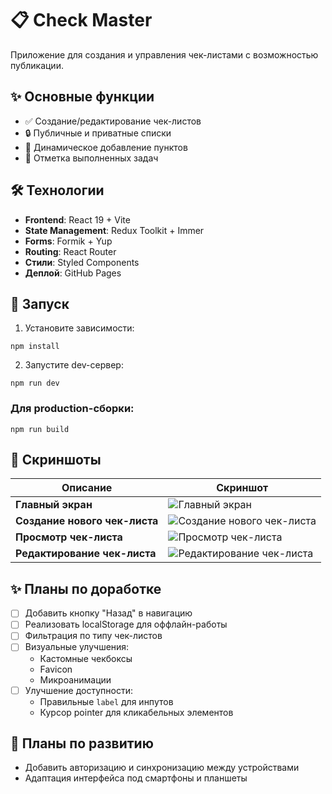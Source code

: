 # 📋 Check Master

Приложение для создания и управления чек-листами с возможностью публикации.

## ✨ Основные функции
- ✅ Создание/редактирование чек-листов
- 🔒 Публичные и приватные списки
- 📝 Динамическое добавление пунктов
- 🔄 Отметка выполненных задач

## 🛠 Технологии
- **Frontend**: React 19 + Vite
- **State Management**: Redux Toolkit + Immer
- **Forms**: Formik + Yup
- **Routing**: React Router
- **Стили**: Styled Components
- **Деплой**: GitHub Pages

## 🚀 Запуск
1. Установите зависимости:

```npm install```

2. Запустите dev-сервер:

```npm run dev```

### Для production-сборки:

```npm run build```

## 📸 Скриншоты

| Описание | Скриншот |
|----------|----------|
| **Главный экран** | ![Главный экран](./assets/screenshots_for_readme/home_checkList.png) |
| **Создание нового чек-листа** | ![Создание нового чек-листа](./assets/screenshots_for_readme/create_new_checkList.png) |
| **Просмотр чек-листа** | ![Просмотр чек-листа](./assets/screenshots_for_readme/view_checkList.png) |
| **Редактирование чек-листа** | ![Редактирование чек-листа](./assets/screenshots_for_readme/editing_checkList.png) |

## ✨ Планы по доработке

- [ ] Добавить кнопку "Назад" в навигацию
- [ ] Реализовать localStorage для оффлайн-работы
- [ ] Фильтрация по типу чек-листов
- [ ] Визуальные улучшения:
  - Кастомные чекбоксы
  - Favicon
  - Микроанимации
- [ ] Улучшение доступности:
  - Правильные `label` для инпутов
  - Курсор pointer для кликабельных элементов

## 📌 Планы по развитию

- Добавить авторизацию и синхронизацию между устройствами
- Адаптация интерфейса под смартфоны и планшеты

